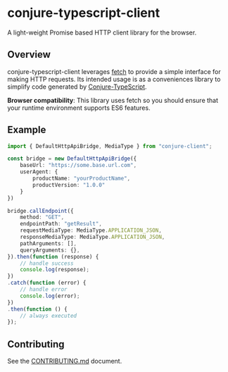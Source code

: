 # conjure-typescript-client
A light-weight Promise based HTTP client library for the browser.

## Overview

conjure-typescript-client leverages [fetch](https://developer.mozilla.org/en-US/docs/Web/API/Fetch_API) to provide a
simple interface for making HTTP requests. Its intended usage is as a conveniences library to simplify code generated by
[Conjure-TypeScript](https://github.com/palantir/conjure-typescript).

__Browser compatibility__: This library uses fetch so you should ensure that your runtime environment supports ES6 features.

## Example

```typescript
import { DefaultHttpApiBridge, MediaType } from "conjure-client";

const bridge = new DefaultHttpApiBridge({
    baseUrl: "https://some.base.url.com",
    userAgent: {
        productName: "yourProductName",
        productVersion: "1.0.0"
    }
})

bridge.callEndpoint({
    method: "GET",
    endpointPath: "getResult",
    requestMediaType: MediaType.APPLICATION_JSON,
    responseMediaType: MediaType.APPLICATION_JSON,
    pathArguments: [],
    queryArguments: {},
}).then(function (response) {
    // handle success
    console.log(response);
})
.catch(function (error) {
    // handle error
    console.log(error);
})
.then(function () {
    // always executed
});
```


## Contributing

See the [CONTRIBUTING.md](./CONTRIBUTING.md) document.
